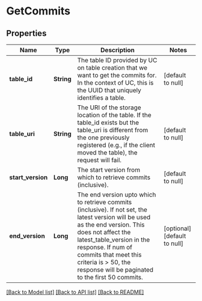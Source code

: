 # GetCommits
## Properties

| Name | Type | Description | Notes |
|------------ | ------------- | ------------- | -------------|
| **table\_id** | **String** | The table ID provided by UC on table creation that we want to get the commits for. In the context of UC, this is the UUID that uniquely identifies a table. | [default to null] |
| **table\_uri** | **String** | The URI of the storage location of the table. If the table_id exists but the table_uri is  different from the one previously registered (e.g., if the client moved the table), the request will fail.  | [default to null] |
| **start\_version** | **Long** | The start version from which to retrieve commits (inclusive). | [default to null] |
| **end\_version** | **Long** | The end version upto which to retrieve commits (inclusive). If not set, the latest version will be used as the end version. This does not affect the latest_table_version in the response. If num of commits that meet this criteria is &gt; 50, the response will be paginated to the first 50 commits.  | [optional] [default to null] |

[[Back to Model list]](../README.md#documentation-for-models) [[Back to API list]](../README.md#documentation-for-api-endpoints) [[Back to README]](../README.md)

